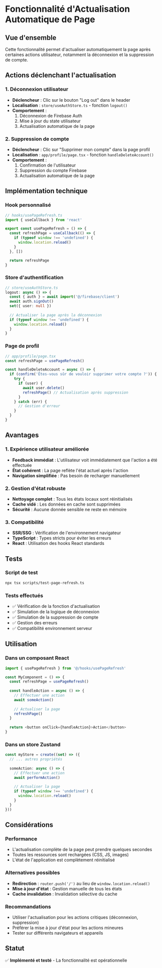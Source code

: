 # Fonctionnalité d'Actualisation Automatique de Page

## Vue d'ensemble

Cette fonctionnalité permet d'actualiser automatiquement la page après certaines actions utilisateur, notamment la déconnexion et la suppression de compte.

## Actions déclenchant l'actualisation

### 1. Déconnexion utilisateur
- **Déclencheur** : Clic sur le bouton "Log out" dans le header
- **Localisation** : `store/useAuthStore.ts` - fonction `logout()`
- **Comportement** : 
  1. Déconnexion de Firebase Auth
  2. Mise à jour du state utilisateur
  3. Actualisation automatique de la page

### 2. Suppression de compte
- **Déclencheur** : Clic sur "Supprimer mon compte" dans la page profil
- **Localisation** : `app/profile/page.tsx` - fonction `handleDeleteAccount()`
- **Comportement** :
  1. Confirmation de l'utilisateur
  2. Suppression du compte Firebase
  3. Actualisation automatique de la page

## Implémentation technique

### Hook personnalisé
```typescript
// hooks/usePageRefresh.ts
import { useCallback } from 'react'

export const usePageRefresh = () => {
  const refreshPage = useCallback(() => {
    if (typeof window !== 'undefined') {
      window.location.reload()
    }
  }, [])

  return refreshPage
}
```

### Store d'authentification
```typescript
// store/useAuthStore.ts
logout: async () => {
  const { auth } = await import('@/firebase/client')
  await auth.signOut()
  set({ user: null })
  
  // Actualiser la page après la déconnexion
  if (typeof window !== 'undefined') {
    window.location.reload()
  }
}
```

### Page de profil
```typescript
// app/profile/page.tsx
const refreshPage = usePageRefresh()

const handleDeleteAccount = async () => {
  if (confirm('Êtes-vous sûr de vouloir supprimer votre compte ?')) {
    try {
      if (user) {
        await user.delete()
        refreshPage() // Actualisation après suppression
      }
    } catch (err) {
      // Gestion d'erreur
    }
  }
}
```

## Avantages

### 1. Expérience utilisateur améliorée
- **Feedback immédiat** : L'utilisateur voit immédiatement que l'action a été effectuée
- **État cohérent** : La page reflète l'état actuel après l'action
- **Navigation simplifiée** : Pas besoin de recharger manuellement

### 2. Gestion d'état robuste
- **Nettoyage complet** : Tous les états locaux sont réinitialisés
- **Cache vidé** : Les données en cache sont supprimées
- **Sécurité** : Aucune donnée sensible ne reste en mémoire

### 3. Compatibilité
- **SSR/SSG** : Vérification de l'environnement navigateur
- **TypeScript** : Types stricts pour éviter les erreurs
- **React** : Utilisation des hooks React standards

## Tests

### Script de test
```bash
npx tsx scripts/test-page-refresh.ts
```

### Tests effectués
- ✅ Vérification de la fonction d'actualisation
- ✅ Simulation de la logique de déconnexion
- ✅ Simulation de la suppression de compte
- ✅ Gestion des erreurs
- ✅ Compatibilité environnement serveur

## Utilisation

### Dans un composant React
```typescript
import { usePageRefresh } from '@/hooks/usePageRefresh'

const MyComponent = () => {
  const refreshPage = usePageRefresh()
  
  const handleAction = async () => {
    // Effectuer une action
    await someAction()
    
    // Actualiser la page
    refreshPage()
  }
  
  return <button onClick={handleAction}>Action</button>
}
```

### Dans un store Zustand
```typescript
const myStore = create((set) => ({
  // ... autres propriétés
  
  someAction: async () => {
    // Effectuer une action
    await performAction()
    
    // Actualiser la page
    if (typeof window !== 'undefined') {
      window.location.reload()
    }
  }
}))
```

## Considérations

### Performance
- L'actualisation complète de la page peut prendre quelques secondes
- Toutes les ressources sont rechargées (CSS, JS, images)
- L'état de l'application est complètement réinitialisé

### Alternatives possibles
- **Redirection** : `router.push('/')` au lieu de `window.location.reload()`
- **Mise à jour d'état** : Gestion manuelle de tous les états
- **Cache invalidation** : Invalidation sélective du cache

### Recommandations
- Utiliser l'actualisation pour les actions critiques (déconnexion, suppression)
- Préférer la mise à jour d'état pour les actions mineures
- Tester sur différents navigateurs et appareils

## Statut
✅ **Implémenté et testé** - La fonctionnalité est opérationnelle 